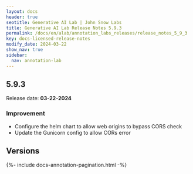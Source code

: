 ```yaml
---
layout: docs
header: true
seotitle: Generative AI Lab | John Snow Labs
title: Generative AI Lab Release Notes 5.9.3
permalink: /docs/en/alab/annotation_labs_releases/release_notes_5_9_3
key: docs-licensed-release-notes
modify_date: 2024-03-22
show_nav: true
sidebar:
  nav: annotation-lab
---
```


<div class="h3-box" markdown="1">

## 5.9.3

Release date: **03-22-2024**

### Improvement
- Configure the helm chart to allow web origins to bypass CORS check
- Update the Gunicorn config to allow CORs error

</div><div class="prev_ver h3-box" markdown="1">

## Versions

</div>

{%- include docs-annotation-pagination.html -%}
